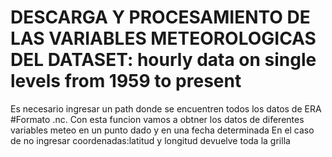 
# DESCARGA Y PROCESAMIENTO DE LAS VARIABLES METEOROLOGICAS DEL DATASET: hourly data on single levels from 1959 to present     
Es necesario ingresar un path donde se encuentren todos los datos de ERA 
#Formato .nc.
Con esta funcion vamos a obtner los datos de diferentes variables meteo en un 
punto dado y en una fecha determinada
En el caso de no ingresar coordenadas:latitud y longitud devuelve toda la grilla
